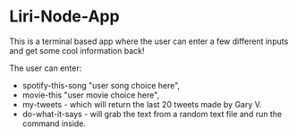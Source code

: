 # Liri-Node-App
This is a terminal based app where the user can enter a few different inputs and get some cool information back!

The user can enter:
* spotify-this-song "user song choice here",
* movie-this "user movie choice here",
* my-tweets - which will return the last 20 tweets made by Gary V.
* do-what-it-says - will grab the text from a random text file and run the command inside.